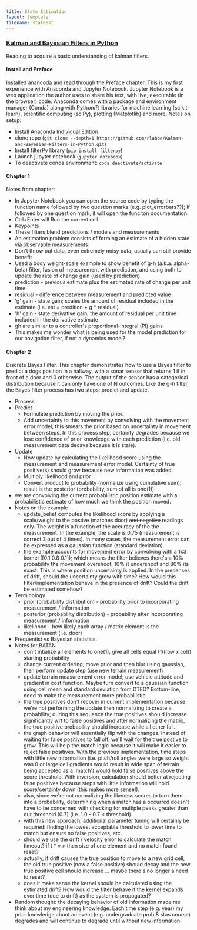 ```yaml
---
title: State Estimation
layout: template
filename: stateest
--- 
```

### [Kalman and Bayesian Filters in Python](https://github.com/rlabbe/Kalman-and-Bayesian-Filters-in-Python)
Reading to acquire a basic understanding of kalman filters.
#### Install and Preface
Installed anancoda and read through the Preface chapter.  This is my first experience with Anaconda and Jupyter Notebook.  Jupyter Notebook is a web application the author uses to share his text, with live, executable (in the browser) code.  Anaconda comes with a package and environment manager (Conda) along with Python/R libraries for machine learning (scikit-learn), scientific computing (sciPy), plotting (Matplotlib) and more.  Notes on setup:
*   Install [Anaconda Individual Edition](https://www.anaconda.com/products/individual)
*   clone repo (`git clone --depth=1 https://github.com/rlabbe/Kalman-and-Bayesian-Filters-in-Python.git`)
*   Install filterPy library (`pip install filterpy`)
*   Launch jupyter notebook (`jupyter notebook`)
*   To deactivate conda environment: `coda deactivate/activate`

#### Chapter 1
Notes from chapter:
*   In Jupyter Notebook you can open the source code by typing the function name followed by two question marks (e.g. plot_errorbars??); if followed by one question mark, it will open the funciton documentation.
*   Ctrl+Enter will Run the current cell.
*   Keypoints
   *   These filters blend predictions / models and measurements
   *   An estimation problem consists of forming an estimate of a hidden state via observable measurements
   *   Don't throw out data, even extremely noisy data; usually can still provide benefit
*   Used a body weight-scale example to show benefit of g-h (a.k.a. alpha-beta) filter, fusion of measurement with prediction, and using both to update the rate of change gain (used by prediction)
   *   prediction - previous estimate plus the estimated rate of change per unit time
   *   residual - difference between measurement and predicted value
   *   'g' gain - state gain; scales the amount of residual included in the estimate (i.e. est = predition + g * residual)
   *   'h' gain - state derivative gain; the amount of residual per unit time included in the derivative estimate
   *   gh are similar to a controller's proportional-integral (PI) gains
*   This makes me wonder what is being used for the model prediction for our navigation filter, if not a dynamics model?

#### Chapter 2
Discrete Bayes Filter.  This chapter demonstrates how to use a Bayes filter to predict a dogs position in a hallway, with a sonar sensor that returns 1 if in front of a door and 0 otherwise.  The output of the sensor has a categorical distribution because it can only have one of N outcomes.  Like the g-h filter, the Bayes filter process has two steps: predict and update.
*   Process
   *   Predict
       *   Formulate prediction by moving the prior.
       *   Add uncertainty to this movement by convolving with the movement error model; this smears the prior based on uncertainty in movement between steps.  In this process step, certainty degrades because we lose confidence of prior knowledge with each prediction (i.e. old measurement data decays because it is stale).
   *   Update
       *   Now update by calculating the likelihood score using the measurement and measurement error model.  Certainty of true positive(s) should grow because new information was added.
       *   Multiply likelihood and prior
       *   Convert product to probability (normalize using cumulative sum); result is the posterior (probability, sum of all is one(1)).
   *   we are convolving the current probabilistic position estimate with a probabilistic estimate of how much we think the position moved.
*	Notes on the example   
    *   update_belief computes the likelihood score by applying a scale/weight to the postive (matches door) ~~and negative~~ readings only.  The weight is a function of the accuracy of the the measurement.  In the example, the scale is 0.75 (measurement is correct 3 out of 4 times).  In many cases, the measurement error can be expressed as a gaussian function (standard deviation).    
    *   the example accounts for movement error by convolving with a 1x3 kernel ([0.1 0.8 0.1]); which means the filter believes there's a 10% probability the movement overshoot, 10% it undershoot and 80% its exact.  This is where position uncertainty is applied.  In the precenses of drift, should the uncertainty grow with time?  How would this filter/implementation behave in the presence of drift?  Could the drift be estimated somehow?
*   Terminology
    *   prior (probability distribution) - probabiilty prior to incorporating measurement / information
    *   posterior (probability distribution) - probability after incorporating measurement / information
    *   likelihood - how likely each array / matrix element is the measurement (i.e. door)
*   Frequentist vs Bayesian statistics.
*   Notes for BATAN
    *   don't intialize all elements to one(1), give all cells equal (1/(row x col)) starting probability
    *   change current ordering; move prior and then blur using gaussian, then perform update step (use new terrain measurement)
    *   update terrain measurement error model; use vehicle attitude and gradient in cost function.  Maybe turn convert to a gaussian function using cell mean and standard deviation from DTED?  Bottom-line, need to make the measurement more probabilistic.
    *   the true positives don't recover in current implementation because we're not performing the update then normalizing to create a probability; during this sequence the true positives should increase significantly wrt to false positives and after normalizing the matrix, the true positive probability should increase while all other fall.
    *   the graph behavior will essentially flip with the changes.  Instead of waiting for false positives to fall off, we'll wait for the true postive to grow.  This will help the match logic because it will make it easier to reject false positives.  With the previous implementation, time steps with little new information (i.e. pitch/roll angles were large so weight was 0 or large cell gradients would result in wide span of terrain being accepted as a 'match') would hold false positives above the score threshold.  With inversion, calculation should better at rejecting false positives because steps with little information will hold score/certainty down (this makes more sense!).
    *   also, since we're not normalizing the likeness scores to turn them into a probability, determining when a match has a occurred doesn't have to be concerned with checking for multiple peaks greater than our threshold (0.7) (i.e. 1.0 - 0.7 < threshold).
    *   with this new approach, additional parameter tuning will certainly be required: finding the lowest acceptable threshold to lower time to match but ensure no false positives, etc.
    *   should we use the drift / velocity error to calculate the match timeout?  if t * v > then size of one element and no match found reset?
    *   actually, if drift causes the true position to move to a new grid cell, the old true positive (now a false positive) should decay and the new true positive cell should increase ... maybe there's no longer a need to reset?
    *   does it make sense the kernel should be calculated using the estimated drift?  How would the filter behave if the kernel expands over time (due to drift) as the system is propogated?
*   Random thought: the decaying behavior of old information made me think about my engineering knowledge.  Each time step (e.g. year) my prior knowledge about an event (e.g. undergraduate prob & stas course) degrades and will continue to degrade until without new information.
